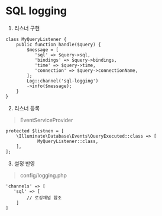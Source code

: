 # SQL logging

1. 리스너 구현 
```injectablephp
class MyQueryListener {
    public function handle($query) {
        $message = [
           'sql' => $query->sql,
           'bindings' => $query->bindings,
           'time' => $query->time,
           'connection' => $query->connectionName,
        ];
        Log::channel('sql-logging')
        ->info($message);
    }
}
```

2. 리스너 등록
> EventServiceProvider
```injectablephp
protected $listnen = [
    \Illuminate\Database\Events\QueryExecuted::class => [
            MyQueryListener::class,
    ],
];
```

3. 설정 반영 
> config/logging.php
````injectablephp
'channels' => [
   'sql' => [
        // 로깅채널 참조 
    ]
]
````